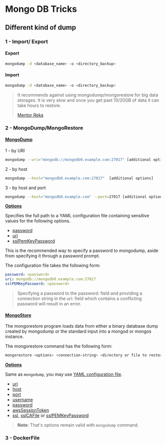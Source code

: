 # Mongo DB Tricks

## Different kind of dump

### 1 - Import/ Export

#### Export
```bash
mongodump -d <database_name> -o <directory_backup>
```

#### Import 
```bash
mongodump -d <database_name> -o <directory_backup>
```

> It recommends against using mongodump/mongorestore for big data storages. It is very slow and once you get past 10/20GB of data it can take hours to restore.
>
> [Mentor Reka](https://stackoverflow.com/questions/11255630/how-to-export-all-collections-in-mongodb) 

### 2 - MongoDump/MongoRestore

#### [MongoDump](https://docs.mongodb.com/database-tools/mongodump/)

1 - by URI
```bash
mongodump --uri="mongodb://mongodb0.example.com:27017" [additional options]
```

2 - by host
```bash
mongodump --host="mongodb0.example.com:27017"  [additional options]
```
 
3 - by host and port
```bash
mongodump --host="mongodb0.example.com" --port=27017 [additional options]
```

**[Options](https://docs.mongodb.com/database-tools/mongodump/#std-option-mongodump.--config)**

Specifies the full path to a YAML configuration file containing sensitive values for the following options.

* [password](https://docs.mongodb.com/database-tools/mongodump/#std-option-mongodump.--password)
* [uri](https://docs.mongodb.com/database-tools/mongodump/#std-option-mongodump.--uri)
* [sslPemKeyPassword](https://docs.mongodb.com/database-tools/mongodump/#std-option-mongodump.--sslPEMKeyPassword)

This is the recommended way to specify a password to mongodump, aside from specifying it through a password prompt.

The configuration file takes the following form:
```yaml
password: <password>
uri: mongodb://mongodb0.example.com:27017
sslPEMKeyPassword: <password>
```

> Specifying a password to the password: field and providing a connection string in the uri: field which contains a conflicting password will result in an error.

#### [MongoStore](https://docs.mongodb.com/database-tools/mongorestore/#mongorestore)

The mongorestore program loads data from either a binary database dump created by mongodump or the standard input into a mongod or mongos instance.

The mongorestore command has the following form:

```bash
mongorestore <options> <connection-string> <directory or file to restore>
```

**[Options](https://docs.mongodb.com/database-tools/mongorestore/#options)**

Same as `mongodump`, you may use [YAML configuration file](https://docs.mongodb.com/database-tools/mongorestore/#std-option-mongorestore.--config).

* [uri](https://docs.mongodb.com/database-tools/mongorestore/#std-option-mongorestore.--uri)
* [host](https://docs.mongodb.com/database-tools/mongorestore/#std-option-mongorestore.--host)
* [port](https://docs.mongodb.com/database-tools/mongorestore/#std-option-mongorestore.--port)
* [username](https://docs.mongodb.com/database-tools/mongorestore/#std-option-mongorestore.--username)
* [password](https://docs.mongodb.com/database-tools/mongorestore/#std-option-mongorestore.--password)
* [awsSessionToken](https://docs.mongodb.com/database-tools/mongorestore/#std-option-mongorestore.--awsSessionToken)
* [ssl](https://docs.mongodb.com/database-tools/mongorestore/#std-option-mongorestore.--ssl), [sslCAFile](https://docs.mongodb.com/database-tools/mongorestore/#std-option-mongorestore.--sslCAFile) or [sslPEMKeyPassword](https://docs.mongodb.com/database-tools/mongorestore/#std-option-mongorestore.--sslPEMKeyPassword)

> **Note**: That's options remain valid with `mongodump` command.

### 3 - DockerFile

